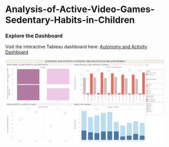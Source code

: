 # Analysis-of-Active-Video-Games-Sedentary-Habits-in-Children

### Explore the Dashboard
Visit the interactive Tableau dashboard here: [Autonomy and Activity Dashboard](https://public.tableau.com/app/profile/lakshmi.priya.diwakar7591/viz/AutonomyandActivity/AutonomyandActivity)

[![Autonomy and Activity](https://github.com/LakshmiPriyaDiwakar2706/Analysis-of-Active-Video-Games-Sedentary-Habits-in-Children/blob/main/Autonomy%20and%20Activity.png?raw=true)](https://public.tableau.com/app/profile/lakshmi.priya.diwakar7591/viz/AutonomyandActivity/AutonomyandActivity)
